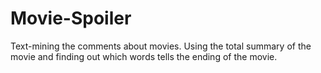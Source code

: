 # Movie-Spoiler
Text-mining the comments about movies. 
Using the total summary of the movie and finding out which words tells the ending of the movie.   
